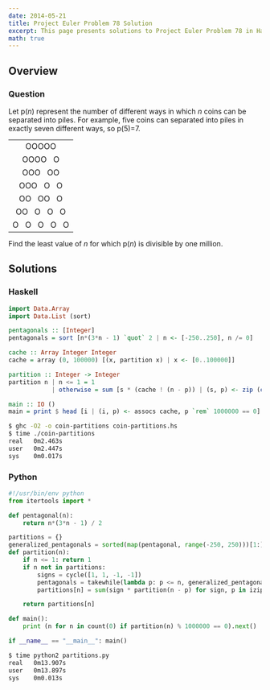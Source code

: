```yaml
---
date: 2014-05-21
title: Project Euler Problem 78 Solution
excerpt: This page presents solutions to Project Euler Problem 78 in Haskell and Python.
math: true
---
```



## Overview


### Question

<p>Let p(<em>n</em>) represent the number of different ways in which <em>n</em> coins can be separated into piles. For example, five coins can separated into piles in exactly seven different ways, so p(5)=7.</p>
<table style="text-align: center; margin: 0 auto;" cellspacing="0" cellpadding="10">
    <tbody><tr>
        <td>OOOOO</td>
    </tr>
    <tr>
        <td>OOOO&nbsp; &nbsp;O</td>
    </tr>
    <tr>
        <td>OOO&nbsp; &nbsp;OO</td>
    </tr>
    <tr>
        <td>OOO&nbsp; &nbsp;O&nbsp; &nbsp;O</td>
    </tr>
    <tr>
        <td>OO&nbsp; &nbsp;OO&nbsp; &nbsp;O</td>
    </tr>
    <tr>
        <td>OO&nbsp; &nbsp;O&nbsp; &nbsp;O&nbsp; &nbsp;O</td>
    </tr>
    <tr>
        <td>O&nbsp; &nbsp;O&nbsp; &nbsp;O&nbsp; &nbsp;O&nbsp; &nbsp;O</td>
    </tr>
</tbody></table>
<p>Find the least value of <em>n</em> for which p(<em>n</em>) is divisible by one million.</p>







## Solutions

### Haskell

```haskell
import Data.Array
import Data.List (sort)

pentagonals :: [Integer]
pentagonals = sort [n*(3*n - 1) `quot` 2 | n <- [-250..250], n /= 0]

cache :: Array Integer Integer
cache = array (0, 100000) [(x, partition x) | x <- [0..100000]]

partition :: Integer -> Integer
partition n | n <= 1 = 1
            | otherwise = sum [s * (cache ! (n - p)) | (s, p) <- zip (cycle [1, 1, -1, -1]) (takeWhile (<= n) pentagonals)]

main :: IO ()
main = print $ head [i | (i, p) <- assocs cache, p `rem` 1000000 == 0]
```


```bash
$ ghc -O2 -o coin-partitions coin-partitions.hs
$ time ./coin-partitions
real   0m2.463s
user   0m2.447s
sys    0m0.017s
```



### Python

```python
#!/usr/bin/env python
from itertools import *

def pentagonal(n):
    return n*(3*n - 1) / 2

partitions = {}
generalized_pentagonals = sorted(map(pentagonal, range(-250, 250)))[1:]
def partition(n):
    if n <= 1: return 1
    if n not in partitions:
        signs = cycle([1, 1, -1, -1])
        pentagonals = takewhile(lambda p: p <= n, generalized_pentagonals)
        partitions[n] = sum(sign * partition(n - p) for sign, p in izip(signs, pentagonals))

    return partitions[n]

def main():
    print (n for n in count(0) if partition(n) % 1000000 == 0).next()

if __name__ == "__main__": main()
```


```bash
$ time python2 partitions.py
real   0m13.907s
user   0m13.897s
sys    0m0.013s
```


